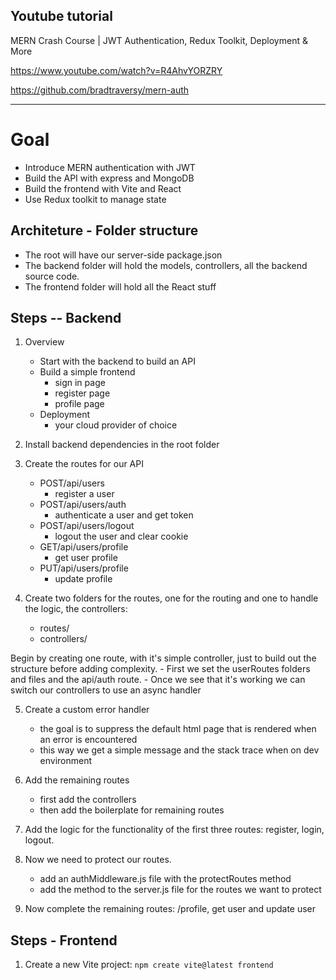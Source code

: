 
## Youtube tutorial
MERN Crash Course | JWT Authentication, Redux Toolkit, Deployment & More 

https://www.youtube.com/watch?v=R4AhvYORZRY

https://github.com/bradtraversy/mern-auth

-------------------------------------------------------------------------------

# Goal

- Introduce MERN authentication with JWT
- Build the API with express and MongoDB
- Build the frontend with Vite and React
- Use Redux toolkit to manage state

## Architeture - Folder structure

- The root will have our server-side package.json
- The backend folder will hold the models, controllers, all the backend source code.
- The frontend folder will hold all the React stuff

## Steps -- Backend

1. Overview
    - Start with the backend to build an API
    - Build a simple frontend
      - sign in page
      - register page
      - profile page
    - Deployment
      - your cloud provider of choice

2. Install backend dependencies in the root folder

3. Create the routes for our API
    - POST/api/users
      - register a user
    - POST/api/users/auth
      - authenticate a user and get token
    - POST/api/users/logout
      - logout the user and clear cookie
    - GET/api/users/profile
      - get user profile
    - PUT/api/users/profile
      - update profile

4. Create two folders for the routes, one for the routing and one to handle the logic, the controllers:
    - routes/
    - controllers/

Begin by creating one route, with it's simple controller, just to build out the structure before adding complexity.
    - First we set the userRoutes folders and files and the api/auth route.
    - Once we see that it's working we can switch our controllers to use an async handler

5. Create a custom error handler
    - the goal is to suppress the default html page that is rendered when an error is encountered
    - this way we get a simple message and the stack trace when on dev environment

6. Add the remaining routes
    - first add the controllers
    - then add the boilerplate for remaining routes

7. Add the logic for the functionality of the first three routes: register, login, logout.

8. Now we need to protect our routes.
    - add an authMiddleware.js file with the protectRoutes method
    - add the method to the server.js file for the routes we want to protect

9. Now complete the remaining routes: /profile, get user and update user


## Steps - Frontend

1. Create a new Vite project: `npm create vite@latest frontend`


